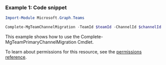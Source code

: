 ### Example 1: Code snippet

```powershellImport-Module Microsoft.Graph.Teams

Complete-MgTeamChannelMigration -TeamId $teamId -ChannelId $channelId
```
This example shows how to use the Complete-MgTeamPrimaryChannelMigration Cmdlet.
To learn about permissions for this resource, see the [permissions reference](/graph/permissions-reference).

